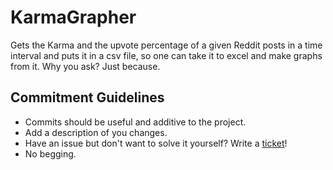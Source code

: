 # KarmaGrapher

Gets the Karma and the upvote percentage of a given Reddit posts in a time interval and puts it in a csv file,
so one can take it to excel and make graphs from it. Why you ask? Just because.

## Commitment Guidelines
- Commits should be useful and additive to the project.
- Add a description of you changes.
- Have an issue but don't want to solve it yourself? Write a [ticket](https://github.com/DapfiDuck/OnlineChecker/issues)!
- No begging.
